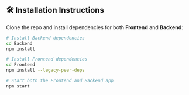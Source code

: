 ## 🛠 Installation Instructions

Clone the repo and install dependencies for both **Frontend** and **Backend**:

```bash
# Install Backend dependencies
cd Backend
npm install

# Install Frontend dependencies
cd Frontend
npm install --legacy-peer-deps

# Start both the Frontend and Backend app
npm start
